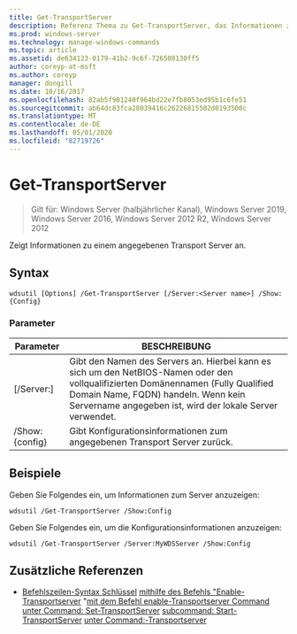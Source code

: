 ```yaml
---
title: Get-TransportServer
description: Referenz Thema zu Get-TransportServer, das Informationen zu einem angegebenen Transport Server anzeigt.
ms.prod: windows-server
ms.technology: manage-windows-commands
ms.topic: article
ms.assetid: de634123-0179-41b2-9c6f-726508130ff5
author: coreyp-at-msft
ms.author: coreyp
manager: dongill
ms.date: 10/16/2017
ms.openlocfilehash: 82ab5f901240f964bd22e7fb8053ed95b1c6fe51
ms.sourcegitcommit: ab64dc83fca28039416c26226815502d0193500c
ms.translationtype: MT
ms.contentlocale: de-DE
ms.lasthandoff: 05/01/2020
ms.locfileid: "82719726"
---
```

# <a name="get-transportserver"></a>Get-TransportServer

> Gilt für: Windows Server (halbjährlicher Kanal), Windows Server 2019, Windows Server 2016, Windows Server 2012 R2, Windows Server 2012

Zeigt Informationen zu einem angegebenen Transport Server an.

## <a name="syntax"></a>Syntax
```
wdsutil [Options] /Get-TransportServer [/Server:<Server name>] /Show:{Config}
```
### <a name="parameters"></a>Parameter
|Parameter|BESCHREIBUNG|
|-------|--------|
|[/Server:<Server name>]|Gibt den Namen des Servers an. Hierbei kann es sich um den NetBIOS-Namen oder den vollqualifizierten Domänennamen (Fully Qualified Domain Name, FQDN) handeln. Wenn kein Servername angegeben ist, wird der lokale Server verwendet.|
|/Show: {config}|Gibt Konfigurationsinformationen zum angegebenen Transport Server zurück.|
## <a name="examples"></a>Beispiele
Geben Sie Folgendes ein, um Informationen zum Server anzuzeigen:
```
wdsutil /Get-TransportServer /Show:Config
```
Geben Sie Folgendes ein, um die Konfigurationsinformationen anzuzeigen:
```
wdsutil /Get-TransportServer /Server:MyWDSServer /Show:Config
```
## <a name="additional-references"></a>Zusätzliche Referenzen
- [Befehlszeilen-Syntax Schlüssel](command-line-syntax-key.md)
[mithilfe des Befehls "Enable-Transportserver](using-the-disable-transportserver-command.md)
"[mit dem Befehl enable-Transportserver Command](using-the-enable-transportserver-command.md)
[unter Command: Set-TransportServer](subcommand-set-transportserver.md)
[subcommand: Start-TransportServer](subcommand-start-transportserver.md)
[unter Command:-Transportserver](subcommand-stop-transportserver.md)
